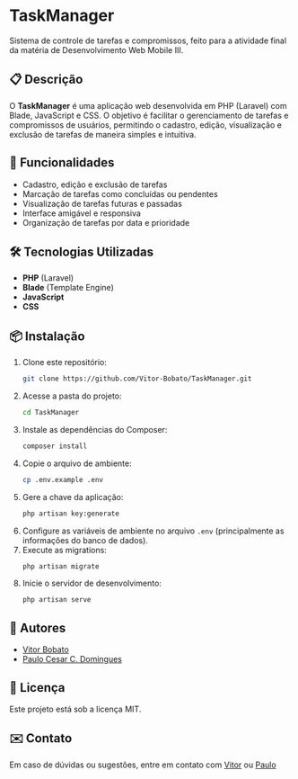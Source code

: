 # TaskManager

Sistema de controle de tarefas e compromissos, feito para a atividade final da matéria de Desenvolvimento Web Mobile III.

## 📋 Descrição

O **TaskManager** é uma aplicação web desenvolvida em PHP (Laravel) com Blade, JavaScript e CSS. O objetivo é facilitar o gerenciamento de tarefas e compromissos de usuários, permitindo o cadastro, edição, visualização e exclusão de tarefas de maneira simples e intuitiva.

## 🚀 Funcionalidades

- Cadastro, edição e exclusão de tarefas
- Marcação de tarefas como concluídas ou pendentes
- Visualização de tarefas futuras e passadas
- Interface amigável e responsiva
- Organização de tarefas por data e prioridade

## 🛠️ Tecnologias Utilizadas

- **PHP** (Laravel)
- **Blade** (Template Engine)
- **JavaScript**
- **CSS**

## 📦 Instalação

1. Clone este repositório:
    ```bash
    git clone https://github.com/Vitor-Bobato/TaskManager.git
    ```
2. Acesse a pasta do projeto:
    ```bash
    cd TaskManager
    ```
3. Instale as dependências do Composer:
    ```bash
    composer install
    ```
4. Copie o arquivo de ambiente:
    ```bash
    cp .env.example .env
    ```
5. Gere a chave da aplicação:
    ```bash
    php artisan key:generate
    ```
6. Configure as variáveis de ambiente no arquivo `.env` (principalmente as informações do banco de dados).
7. Execute as migrations:
    ```bash
    php artisan migrate
    ```
8. Inicie o servidor de desenvolvimento:
    ```bash
    php artisan serve
    ```

## 👤 Autores

- [Vitor Bobato](https://github.com/Vitor-Bobato)
- [Paulo Cesar C. Domingues](https://github.com/Pcgo24)

## 📄 Licença

Este projeto está sob a licença MIT.

## ✉️ Contato

Em caso de dúvidas ou sugestões, entre em contato com [Vitor](https://github.com/Vitor-Bobato) ou [Paulo](https://github.com/Pcgo24)

